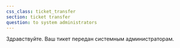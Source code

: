 ```yaml
---
css_class: ticket_transfer
section: ticket transfer
question: to system administrators
---
```

Здравствуйте. Ваш тикет передан системным администраторам.